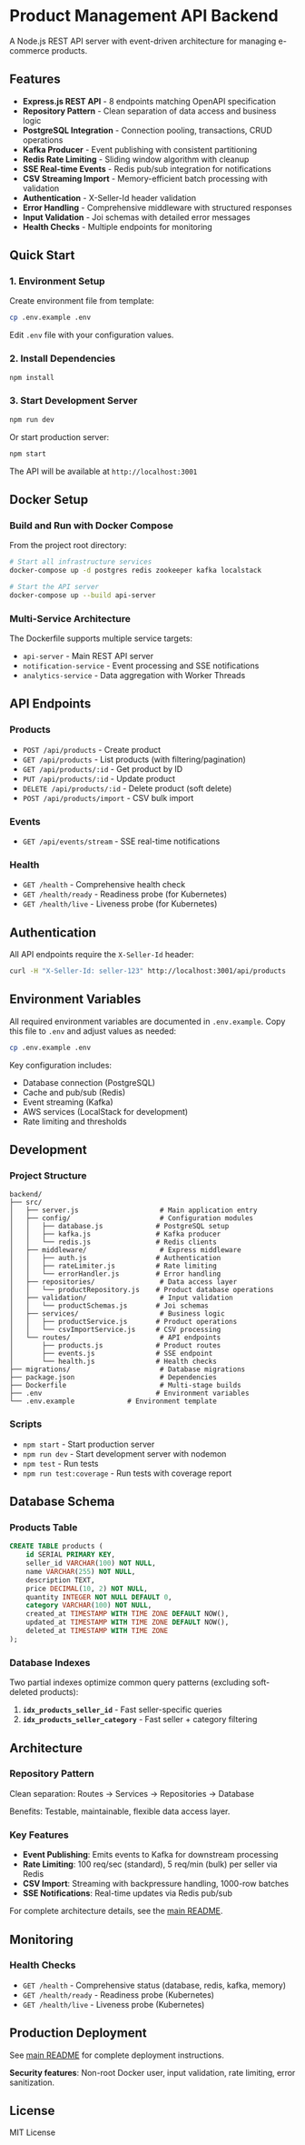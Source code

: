 # Product Management API Backend

A Node.js REST API server with event-driven architecture for managing e-commerce products.

## Features

- **Express.js REST API** - 8 endpoints matching OpenAPI specification
- **Repository Pattern** - Clean separation of data access and business logic
- **PostgreSQL Integration** - Connection pooling, transactions, CRUD operations
- **Kafka Producer** - Event publishing with consistent partitioning
- **Redis Rate Limiting** - Sliding window algorithm with cleanup
- **SSE Real-time Events** - Redis pub/sub integration for notifications
- **CSV Streaming Import** - Memory-efficient batch processing with validation
- **Authentication** - X-Seller-Id header validation
- **Error Handling** - Comprehensive middleware with structured responses
- **Input Validation** - Joi schemas with detailed error messages
- **Health Checks** - Multiple endpoints for monitoring

## Quick Start

### 1. Environment Setup

Create environment file from template:
```bash
cp .env.example .env
```

Edit `.env` file with your configuration values.

### 2. Install Dependencies

```bash
npm install
```

### 3. Start Development Server

```bash
npm run dev
```

Or start production server:
```bash
npm start
```

The API will be available at `http://localhost:3001`

## Docker Setup

### Build and Run with Docker Compose

From the project root directory:

```bash
# Start all infrastructure services
docker-compose up -d postgres redis zookeeper kafka localstack

# Start the API server
docker-compose up --build api-server
```

### Multi-Service Architecture

The Dockerfile supports multiple service targets:

- `api-server` - Main REST API server
- `notification-service` - Event processing and SSE notifications  
- `analytics-service` - Data aggregation with Worker Threads

## API Endpoints

### Products
- `POST /api/products` - Create product
- `GET /api/products` - List products (with filtering/pagination)
- `GET /api/products/:id` - Get product by ID
- `PUT /api/products/:id` - Update product
- `DELETE /api/products/:id` - Delete product (soft delete)
- `POST /api/products/import` - CSV bulk import

### Events
- `GET /api/events/stream` - SSE real-time notifications

### Health
- `GET /health` - Comprehensive health check
- `GET /health/ready` - Readiness probe (for Kubernetes)
- `GET /health/live` - Liveness probe (for Kubernetes)

## Authentication

All API endpoints require the `X-Seller-Id` header:

```bash
curl -H "X-Seller-Id: seller-123" http://localhost:3001/api/products
```

## Environment Variables

All required environment variables are documented in `.env.example`. Copy this file to `.env` and adjust values as needed:

```bash
cp .env.example .env
```

Key configuration includes:
- Database connection (PostgreSQL)
- Cache and pub/sub (Redis)
- Event streaming (Kafka)
- AWS services (LocalStack for development)
- Rate limiting and thresholds

## Development

### Project Structure

```
backend/
├── src/
│   ├── server.js                    # Main application entry
│   ├── config/                      # Configuration modules
│   │   ├── database.js             # PostgreSQL setup
│   │   ├── kafka.js                # Kafka producer
│   │   └── redis.js                # Redis clients
│   ├── middleware/                  # Express middleware
│   │   ├── auth.js                 # Authentication
│   │   ├── rateLimiter.js          # Rate limiting
│   │   └── errorHandler.js         # Error handling
│   ├── repositories/                # Data access layer
│   │   └── productRepository.js    # Product database operations
│   ├── validation/                  # Input validation
│   │   └── productSchemas.js       # Joi schemas
│   ├── services/                    # Business logic
│   │   ├── productService.js       # Product operations
│   │   └── csvImportService.js     # CSV processing
│   └── routes/                      # API endpoints
│       ├── products.js             # Product routes
│       ├── events.js               # SSE endpoint
│       └── health.js               # Health checks
├── migrations/                      # Database migrations
├── package.json                     # Dependencies
├── Dockerfile                       # Multi-stage builds
├── .env                            # Environment variables
└── .env.example             # Environment template
```

### Scripts

- `npm start` - Start production server
- `npm run dev` - Start development server with nodemon
- `npm test` - Run tests
- `npm run test:coverage` - Run tests with coverage report

## Database Schema

### Products Table

```sql
CREATE TABLE products (
    id SERIAL PRIMARY KEY,
    seller_id VARCHAR(100) NOT NULL,
    name VARCHAR(255) NOT NULL,
    description TEXT,
    price DECIMAL(10, 2) NOT NULL,
    quantity INTEGER NOT NULL DEFAULT 0,
    category VARCHAR(100) NOT NULL,
    created_at TIMESTAMP WITH TIME ZONE DEFAULT NOW(),
    updated_at TIMESTAMP WITH TIME ZONE DEFAULT NOW(),
    deleted_at TIMESTAMP WITH TIME ZONE
);
```

### Database Indexes

Two partial indexes optimize common query patterns (excluding soft-deleted products):

1. **`idx_products_seller_id`** - Fast seller-specific queries
2. **`idx_products_seller_category`** - Fast seller + category filtering

## Architecture

### Repository Pattern

Clean separation: Routes → Services → Repositories → Database

Benefits: Testable, maintainable, flexible data access layer.

### Key Features

- **Event Publishing**: Emits events to Kafka for downstream processing
- **Rate Limiting**: 100 req/sec (standard), 5 req/min (bulk) per seller via Redis
- **CSV Import**: Streaming with backpressure handling, 1000-row batches
- **SSE Notifications**: Real-time updates via Redis pub/sub

For complete architecture details, see the [main README](../README.md#architecture).

## Monitoring

### Health Checks

- `GET /health` - Comprehensive status (database, redis, kafka, memory)
- `GET /health/ready` - Readiness probe (Kubernetes)
- `GET /health/live` - Liveness probe (Kubernetes)

## Production Deployment

See [main README](../README.md#docker-deployment) for complete deployment instructions.

**Security features**: Non-root Docker user, input validation, rate limiting, error sanitization.

## License

MIT License
